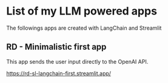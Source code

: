 # List of my LLM powered apps

The followings apps are created with LangChain and Streamlit

## RD - Minimalistic first app

This app sends the user input directly to the OpenAI API.

https://rd-sl-langchain-first.streamlit.app/
